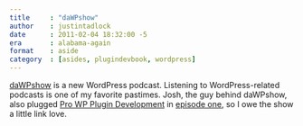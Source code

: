 ```yaml
---
title     : "daWPshow"
author    : justintadlock
date      : 2011-02-04 18:32:00 -5
era       : alabama-again
format    : aside
category  : [asides, plugindevbook, wordpress]
---
```


<a href="http://dawpshow.com" title="daWPshow Podcast">daWPshow</a> is a new WordPress podcast.  Listening to WordPress-related podcasts is one of my favorite pastimes.  Josh, the guy behind daWPshow, also plugged <a href="http://justintadlock.com/plugindevbook" title="'Professional WordPress Plugin Development' on Amazon.com">Pro WP Plugin Development</a> in <a href="http://dawpshow.com/2011/episode-one-wordpress-security/" title="Episode One: WordPress Security">episode one</a>, so I owe the show a little link love.

